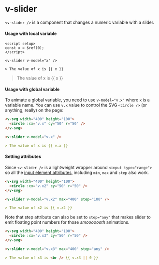<script setup>
const x = $ref(0);
</script>

# v-slider

`<v-slider />` is a component that changes a numeric variable with a slider.

#### Usage with local variable

```vue
<script setup>
const x = $ref(0);
</script>

<v-slider v-model="x" />

> The value of x is {{ x }}
```

<v-slider v-model="x" />

> The value of x is {{ x }}

#### Usage with global variable

To animate a global variable, you need to use `v-model="v.x"` where `x` is a variable name. You can use `v.x` value to control the SVG `<circle />` (or anything, really) on the page:

```md
<v-svg width="400" height="100">
  <circle :cx="v.x" cy="50" r="50" />
</v-svg>

<v-slider v-model="v.x" />

> The value of x is {{ v.x }}
```

#### Setting attributes

Since `<v-slider />` is a lightweight wrapper around `<input type="range">` so all the [input element attributes](https://developer.mozilla.org/en-US/docs/Web/HTML/Element/input/range), including `min`, `max` and `step` also work.

```md
<v-svg width="400" height="100">
  <circle :cx="v.x2" cy="50" r="50" />
</v-svg>

<v-slider v-model="v.x2" max="400" step="100" />

> The value of x2 is {{ v.x2 }}
```

Note that step attribute can also be set to `step="any"` that makes slider to emit floating point numbers for those _smooooooth_ animations.

```md
<v-svg width="400" height="100">
  <circle :cx="v.x3" cy="50" r="50" />
</v-svg>

<v-slider v-model="v.x3" max="400" step="any" />

> The value of x3 is <br /> {{ v.x3 || 0 }}
```
